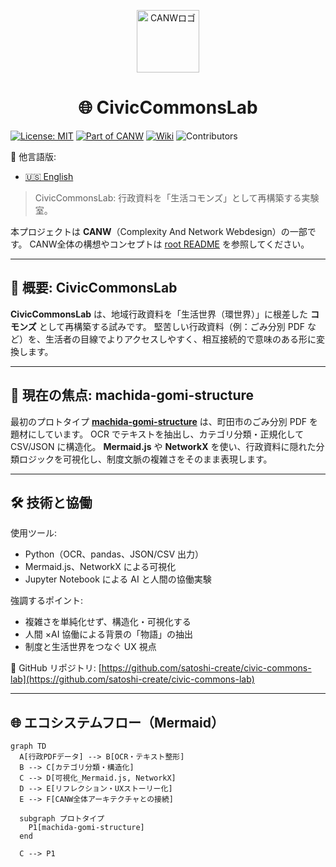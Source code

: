 <p align="center">
  <img src="https://github.com/satoshi-create/complexity-and-network-webdesign/blob/main/docs/branding-mvp-launch/images/logos/logo_cultural-emergent.png" alt="CANWロゴ" width="100"/>
</p>

<h1 align="center">🌐 CivicCommonsLab</h1>

[![License: MIT](https://img.shields.io/badge/License-MIT-green.svg)](./LICENSE)
[![Part of CANW](https://img.shields.io/badge/CANW-ecosystem-blueviolet)](https://github.com/satoshi-create/complexity-and-network-webdesign)
[![Wiki](https://img.shields.io/badge/Wiki-Explore%20More-blue)](https://github.com/satoshi-create/complexity-and-network-webdesign/wiki)
![Contributors](https://img.shields.io/github/contributors/satoshi-create/complexity-and-network-webdesign?color=brightgreen)

📘 他言語版:

* [🇺🇸 English](./README.md)

> CivicCommonsLab: 行政資料を「生活コモンズ」として再構築する実験室。
>

本プロジェクトは **CANW**（Complexity And Network Webdesign）の一部です。
CANW全体の構想やコンセプトは [root README](https://github.com/satoshi-create/complexity-and-network-webdesign) を参照してください。

---

## 🔄 概要: CivicCommonsLab

**CivicCommonsLab** は、地域行政資料を「生活世界（環世界）」に根差した **コモンズ** として再構築する試みです。
堅苦しい行政資料（例：ごみ分別 PDF など）を、生活者の目線でよりアクセスしやすく、相互接続的で意味のある形に変換します。

---

## 🧪 現在の焦点: machida-gomi-structure

最初のプロトタイプ [**machida-gomi-structure**](./machida-gomi-structure) は、町田市のごみ分別 PDF を題材にしています。
OCR でテキストを抽出し、カテゴリ分類・正規化して CSV/JSON に構造化。
**Mermaid.js** や **NetworkX** を使い、行政資料に隠れた分類ロジックを可視化し、制度文脈の複雑さをそのまま表現します。

---

## 🛠 技術と協働

使用ツール:

- Python（OCR、pandas、JSON/CSV 出力）
- Mermaid.js、NetworkX による可視化
- Jupyter Notebook による AI と人間の協働実験

強調するポイント:

- 複雑さを単純化せず、構造化・可視化する
- 人間 ×AI 協働による背景の「物語」の抽出
- 制度と生活世界をつなぐ UX 視点

📎 GitHub リポジトリ:
[https://github.com/satoshi-create/civic-commons-lab](https://github.com/satoshi-create/civic-commons-lab)

---

## 🌐 エコシステムフロー（Mermaid）

```mermaid
graph TD
  A[行政PDFデータ] --> B[OCR・テキスト整形]
  B --> C[カテゴリ分類・構造化]
  C --> D[可視化_Mermaid.js, NetworkX]
  D --> E[リフレクション・UXストーリー化]
  E --> F[CANW全体アーキテクチャとの接続]

  subgraph プロトタイプ
    P1[machida-gomi-structure]
  end

  C --> P1
```
